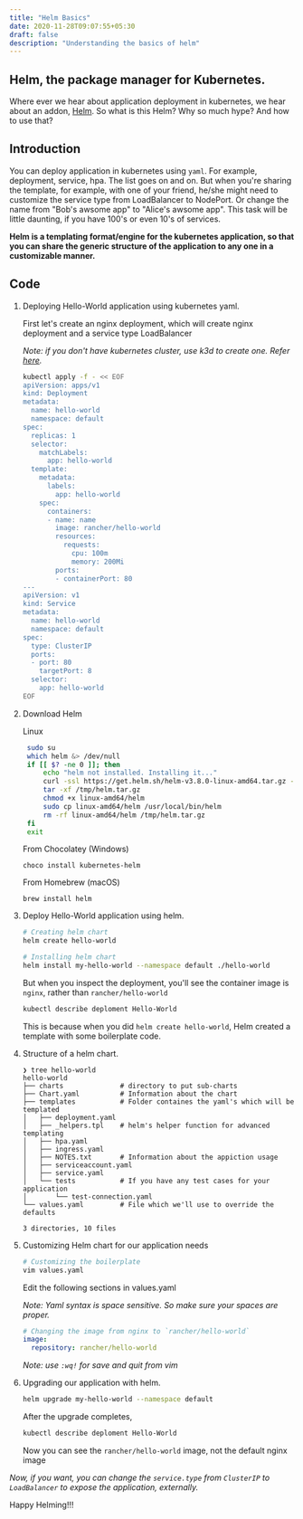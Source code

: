 ```yaml
---
title: "Helm Basics"
date: 2020-11-28T09:07:55+05:30
draft: false
description: "Understanding the basics of helm"
---
```


## Helm, the package manager for Kubernetes.

Where ever we hear about application deployment in kubernetes, we hear about an addon, [Helm](https://helm.sh/). 
So what is this Helm? Why so much hype? And how to use that?

## Introduction

You can deploy application in kubernetes using `yaml`. For example, deployment, service, hpa. The list goes on and on.
But when you're sharing the template, for example, with one of your friend, he/she might need to customize the service type from LoadBalancer to NodePort.
Or change the name from "Bob's awsome app" to "Alice's awsome app". This task will be little daunting, if you have 100's or even 10's of services.

**Helm is a templating format/engine for the kubernetes application, so that you can share the generic structure of the application to any one in a customizable manner.**


## Code

1. Deploying Hello-World application using kubernetes yaml.

    First let's create an nginx deployment, which will create nginx deployment and a service type LoadBalancer

    *Note: if you don't have kubernetes cluster, use k3d to create one. Refer [here](https://base64.sh/kubernetes/local/creating-local-kubernetes-cluster/).*

    ```bash
    kubectl apply -f - << EOF
    apiVersion: apps/v1
    kind: Deployment
    metadata:
      name: hello-world
      namespace: default
    spec:
      replicas: 1
      selector:
        matchLabels:
          app: hello-world
      template:
        metadata:
          labels:
            app: hello-world
        spec:
          containers:
          - name: name
            image: rancher/hello-world
            resources:
              requests:
                cpu: 100m
                memory: 200Mi
            ports:
            - containerPort: 80
    ---
    apiVersion: v1
    kind: Service
    metadata:
      name: hello-world
      namespace: default
    spec:
      type: ClusterIP
      ports:
      - port: 80
        targetPort: 8
      selector:
        app: hello-world
    EOF
    ```
2. Download Helm 
   
   Linux
   ```bash
    sudo su
    which helm &> /dev/null
    if [[ $? -ne 0 ]]; then
        echo "helm not installed. Installing it..."
        curl -ssl https://get.helm.sh/helm-v3.8.0-linux-amd64.tar.gz -o /tmp/helm.tar.gz
        tar -xf /tmp/helm.tar.gz
        chmod +x linux-amd64/helm
        sudo cp linux-amd64/helm /usr/local/bin/helm
        rm -rf linux-amd64/helm /tmp/helm.tar.gz
    fi
    exit
   ```
   
   From Chocolatey (Windows)
   ```
   choco install kubernetes-helm
   ```
   
   From Homebrew (macOS)
   ```
   brew install helm
   ```
   
3. Deploy Hello-World application using helm.

    ```bash
    # Creating helm chart
    helm create hello-world
    ```
    ```bash
    # Installing helm chart
    helm install my-hello-world --namespace default ./hello-world
    ```
    But when you inspect the deployment, you'll see the container image is `nginx`, rather than `rancher/hello-world`
    ```bash
    kubectl describe deploment Hello-World
    ```
    
    This is because when you did `helm create hello-world`, Helm created a template with some boilerplate code.

4.  Structure of a helm chart.
    ```
    ❯ tree hello-world
    hello-world
    ├── charts              # directory to put sub-charts
    ├── Chart.yaml          # Information about the chart
    ├── templates           # Folder containes the yaml's which will be templated
    │   ├── deployment.yaml
    │   ├── _helpers.tpl    # helm's helper function for advanced templating
    │   ├── hpa.yaml
    │   ├── ingress.yaml
    │   ├── NOTES.txt       # Information about the appiction usage
    │   ├── serviceaccount.yaml
    │   ├── service.yaml
    │   └── tests           # If you have any test cases for your application
    │       └── test-connection.yaml
    └── values.yaml         # File which we'll use to override the defaults

    3 directories, 10 files
    ```
    
5.  Customizing Helm chart for our application needs
    ```bash
    # Customizing the boilerplate
    vim values.yaml
    ```
    Edit the following sections in values.yaml
    
    *Note: Yaml syntax is space sensitive. So make sure your spaces are proper.*
    ```yaml
    # Changing the image from nginx to `rancher/hello-world`
    image:
      repository: rancher/hello-world
    ```
    *Note: use `:wq!` for save and quit from vim*
6. Upgrading our application with helm.    
    ```bash
    helm upgrade my-hello-world --namespace default
    ```
    After the upgrade completes, 
    ```bash
    kubectl describe deploment Hello-World
    ```
    Now you can see the `rancher/hello-world` image, not the default nginx image

*Now, if you want, you can change the `service.type` from `ClusterIP` to `LoadBalancer` to expose the application, externally.*

Happy Helming!!!
